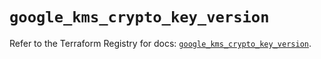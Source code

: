 # `google_kms_crypto_key_version`

Refer to the Terraform Registry for docs: [`google_kms_crypto_key_version`](https://registry.terraform.io/providers/hashicorp/google/6.21.0/docs/resources/kms_crypto_key_version).
